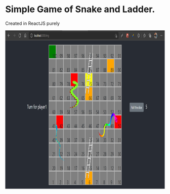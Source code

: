 # Simple Game of Snake and Ladder.
Created in ReactJS purely 

<p align="center">
<img src="./src/img/Snakeandladder.png" alt="alt text" width="650px" height="500px">
</p>

